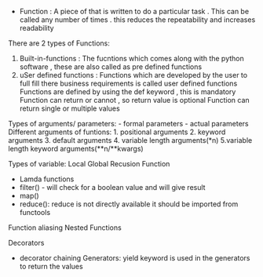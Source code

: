* Function : A piece of that is written to do a particular task .  This can be called any number of times .
this reduces the repeatability and increases readability 

There are 2 types of Functions:
1. Built-in-functions : The fucntions which comes along with the python software , these are also called as pre defined functions
2. uSer defined functions :
      Functions which are developed by the user to full fill there business requirements is called user defined functions
          Functions are defined by using the def keyword , this is mandatory 
              Function can return or cannot , so return value is optional
              Function can return single or multiple values 
              
Types of arguments/ parameters:
       - formal parameters
       - actual parameters
Different arguments of funtions:
    1. positional arguments
    2. keyword arguments
    3. default arguments
    4. variable length arguments(*n)
    5.variable length keyword arguments(**n/**kwargs)

Types of variable: 
   Local
   Global
Recusion Function
* Lamda functions
* filter() - will check for a boolean value and will give result 
* map() 
* reduce():
    reduce is not directly available it should be imported from functools 

Function aliasing 
Nested Functions

Decorators 
 - decorator chaining
Generators:
   yield keyword is used in the generators to return the values